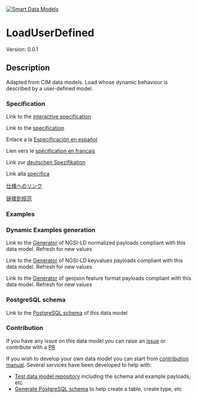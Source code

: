 [![Smart Data Models](https://smartdatamodels.org/wp-content/uploads/2022/01/SmartDataModels_logo.png "Logo")](https://smartdatamodels.org)
# LoadUserDefined
Version: 0.0.1

## Description 

Adapted from CIM data models. Load whose dynamic behaviour is described by a user-defined model.
### Specification

Link to the [interactive specification](https://swagger.lab.fiware.org/?url=https://smart-data-models.github.io/dataModel.EnergyCIM/LoadUserDefined/swagger.yaml)

Link to the [specification](https://github.com/smart-data-models/dataModel.EnergyCIM/blob/master/LoadUserDefined/doc/spec.md)

Enlace a la [Especificación en español](https://github.com/smart-data-models/dataModel.EnergyCIM/blob/master/LoadUserDefined/doc/spec_ES.md)

Lien vers le [spécification en français](https://github.com/smart-data-models/dataModel.EnergyCIM/blob/master/LoadUserDefined/doc/spec_FR.md)

Link zur [deutschen Spezifikation](https://github.com/smart-data-models/dataModel.EnergyCIM/blob/master/LoadUserDefined/doc/spec_DE.md)

Link alla [specifica](https://github.com/smart-data-models/dataModel.EnergyCIM/blob/master/LoadUserDefined/doc/spec_IT.md)

[仕様へのリンク](https://github.com/smart-data-models/dataModel.EnergyCIM/blob/master/LoadUserDefined/doc/spec_JA.md)

[链接到规范](https://github.com/smart-data-models/dataModel.EnergyCIM/blob/master/LoadUserDefined/doc/spec_ZH.md)
### Examples
### Dynamic Examples generation

Link to the [Generator](https://smartdatamodels.org/extra/ngsi-ld_generator.php?schemaUrl=https://raw.githubusercontent.com/smart-data-models/dataModel.EnergyCIM/master/LoadUserDefined/schema.json&email=info@smartdatamodels.org) of NGSI-LD normalized payloads compliant with this data model. Refresh for new values

Link to the [Generator](https://smartdatamodels.org/extra/ngsi-ld_generator_keyvalues.php?schemaUrl=https://raw.githubusercontent.com/smart-data-models/dataModel.EnergyCIM/master/LoadUserDefined/schema.json&email=info@smartdatamodels.org) of NGSI-LD keyvalues payloads compliant with this data model. Refresh for new values

Link to the [Generator](https://smartdatamodels.org/extra/geojson_features_generator.php?schemaUrl=https://raw.githubusercontent.com/smart-data-models/dataModel.EnergyCIM/master/LoadUserDefined/schema.json&email=info@smartdatamodels.org) of geojson feature format payloads compliant with this data model. Refresh for new values
### PostgreSQL schema

Link to the [PostgreSQL schema](https://smart-data-models.github.io/dataModel.EnergyCIM/LoadUserDefined/schema.sql) of this data model
### Contribution

 If you have any issue on this data model you can raise an [issue](https://github.com/smart-data-models/dataModel.EnergyCIM/issues)  or contribute with a [PR](https://github.com/smart-data-models/dataModel.EnergyCIM/pulls)

 If you wish to develop your own data model you can start from [contribution manual](https://bit.ly/contribution_manual). Several services have been developed to help with: 
 - [Test data model repository](https://smartdatamodels.org/index.php/data-models-contribution-api/) including the schema and example payloads, etc
 - [Generate PostgreSQL schema](https://smartdatamodels.org/index.php/sql-service/) to help create a table, create type, etc